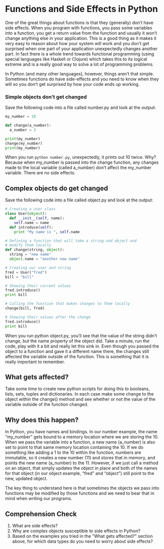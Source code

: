 [//]: <> (author: Benjamin White)
[//]: <> (type: content)
[//]: <> (time: 60)

# Functions and Side Effects in Python

One of the great things about functions is that they (generally) don’t have side effects. When you program with functions, you pass some variables into a function, you get a return value from the function and usually it won’t change anything else in your application. This is a good thing as it makes it very easy to reason about how your system will work and you don’t get surprised when one part of your application unexpectedly changes another part. In fact there is a whole trend towards functional programming (using special languages like Haskell or Clojure) which takes this to its logical extreme and is a really good way to solve a lot of programming problems.

In Python (and many other languages), however, things aren’t that simple. Sometimes functions do have side-effects and you need to know when they will so you don’t get surprised by how your code ends up working.

### Simple objects don’t get changed

Save the following code into a file called number.py and look at the output:

```python
my_number = 10

def change(a_number):
  a_number = 3

print(my_number)
change(my_number)
print(my_number)
```

When you run `python number.py`, unexpectedly, it prints out 10 twice. Why? Because when my_number is passed into the change function, any changes made to the local variable (called a_number) don’t affect the my_number variable. There are no side effects.

## Complex objects do get changed

Save the following code into a file called object.py and look at the output:

```python
# Creating a user class
class User(object):
  def __init__(self, name):
    self.name = name
  def introduce(self):
    print "My name is ", self.name

# Defining a function that will take a string and object and 
# modify them locally
def change(string, object):
  string = "new name"
  object.name = "another new name"

# Creating our user and string
fred = User("fred")
bill = "bill"

# Showing their current values
fred.introduce()
print bill

# Calling the function that makes changes to them locally
change(bill, fred)

# Showing their values after the change
fred.introduce()
print bill
```

When you run python object.py, you’ll see that the value of the string didn’t change, but the name property of the object did. Take a minute, run the code, play with it a bit and really let this sink in. Even though you passed the object to a function and gave it a different name there, the changes still affected the variable outside of the function. This is something that it is really important to remember.

## What gets affected?

Take some time to create new python scripts for doing this to booleans, lists, sets, tuples and dictionaries. In each case make some change to the object within the change() method and see whether or not the value of the variable outside of the function changed.

## Why does this happen?

In Python, you have names and bindings. In our number example, the name “my_number” gets bound to a memory location where we are storing the 10. When we pass the variable into a function, a new name (a_number) is also set to point to that same memory location containing the 10. If we do something like adding a 1 to the 10 within the function, numbers are immutable, so it creates a new number (11) and stores that in memory, and points the new name (a_number) to the 11. However, if we just call a method on an object, that simply updates the object in place and both of the names for that object (in our object example, “fred” and “object”) still point to the new, updated object.

The key thing to understand here is that sometimes the objects we pass into functions may be modified by those functions and we need to bear that in mind when writing our programs.

## Comprehension Check

1. What are side effects?
2. Why are complex objects susceptible to side effects in Python?
3. Based on the examples you tried in the "What gets affected?" section above, for which data types do you need to worry about side effects?



